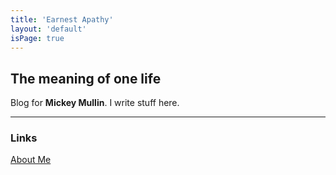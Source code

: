 ```yaml
---
title: 'Earnest Apathy'
layout: 'default'
isPage: true
--- 
```


## The meaning of one life

Blog for **Mickey Mullin**. I write stuff here.

----
### Links
[About Me](/about.html "About Me")
